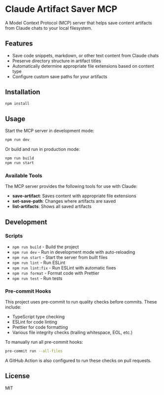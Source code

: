 # Claude Artifact Saver MCP

A Model Context Protocol (MCP) server that helps save content artifacts from Claude chats to your local filesystem.

## Features

- Save code snippets, markdown, or other text content from Claude chats
- Preserve directory structure in artifact titles
- Automatically determine appropriate file extensions based on content type
- Configure custom save paths for your artifacts

## Installation

```bash
npm install
```

## Usage

Start the MCP server in development mode:

```bash
npm run dev
```

Or build and run in production mode:

```bash
npm run build
npm run start
```

### Available Tools

The MCP server provides the following tools for use with Claude:

- **save-artifact**: Saves content with appropriate file extensions
- **set-save-path**: Changes where artifacts are saved
- **list-artifacts**: Shows all saved artifacts

## Development

### Scripts

- `npm run build` - Build the project
- `npm run dev` - Run in development mode with auto-reloading
- `npm run start` - Start the server from built files
- `npm run lint` - Run ESLint
- `npm run lint:fix` - Run ESLint with automatic fixes
- `npm run format` - Format code with Prettier
- `npm run test` - Run tests

### Pre-commit Hooks

This project uses pre-commit to run quality checks before commits. These include:

- TypeScript type checking
- ESLint for code linting
- Prettier for code formatting
- Various file integrity checks (trailing whitespace, EOL, etc.)

To manually run all pre-commit hooks:

```bash
pre-commit run --all-files
```

A GitHub Action is also configured to run these checks on pull requests.

## License

MIT
